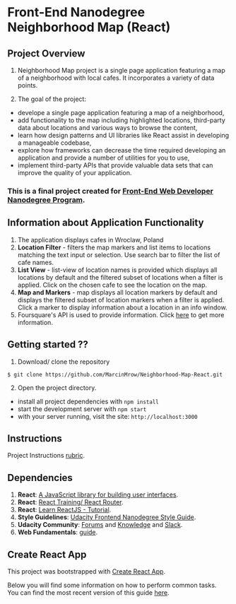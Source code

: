 # Front-End Nanodegree Neighborhood Map (React)

## Project Overview

1. Neighborhood Map project is a single page application featuring a map of a neighborhood with local cafes. It incorporates a variety of data points.

2. The goal of the project:
* develope a single page application featuring a map of a neighborhood,
* add functionality to the map including highlighted locations, third-party data about locations and various ways to browse the content,
* learn how design patterns and UI libraries like React assist in developing a manageable codebase,
* explore how frameworks can decrease the time required developing an application and provide a number of utilities for you to use,
* implement third-party APIs that provide valuable data sets that can improve the quality of your application.

### This is a final project created for [**Front-End Web Developer Nanodegree Program**](https://eu.udacity.com/).

## Information about Application Functionality

1. The application displays cafes in Wroclaw, Poland
2. **Location Filter** - filters the map markers and list items to locations matching the text input or selection. Use search bar to filter the list of cafe names.
3. **List View** - list-view of location names is provided which displays all locations by default and the filtered subset of locations when a filter is applied. Click on the chosen cafe to see the location on the map.
4. **Map and Markers** - map displays all location markers by default and displays the filtered subset of location markers when a filter is applied. Click a marker to display information about a location in an info window.
5. Foursquare's API is used to provide information. Click [here](https://developer.foursquare.com/) to get more information.

## Getting started ??

1. Download/ clone the repository 
```
$ git clone https://github.com/MarcinMrow/Neighborhood-Map-React.git
```
2. Open the project directory.

* install all project dependencies with `npm install`
* start the development server with `npm start`
* with your server running, visit the site: `http://localhost:3000`

## Instructions

Project Instructions [rubric](https://review.udacity.com/#!/rubrics/1351/view).

## Dependencies 

1. **React**: [A JavaScript library for building user interfaces](https://reactjs.org/).
2. **React**: [React Training/ React Router](https://reacttraining.com/react-router/).
3. **React**: [Learn ReactJS - Tutorial](https://www.tutorialspoint.com/reactjs/index.htm).
4. **Style Guidelines**: [Udacity Frontend Nanodegree Style Guide](http://udacity.github.io/frontend-nanodegree-styleguide/index.html).
5. **Udacity Community**: [Forums](https://discussions.udacity.com/) and [Knowledge](https://knowledge.udacity.com/) and [Slack](https://slack.com/).
6. **Web Fundamentals**: [guide](https://developers.google.com/web/fundamentals/).


## Create React App 

This project was bootstrapped with [Create React App](https://github.com/facebookincubator/create-react-app).

Below you will find some information on how to perform common tasks.<br>
You can find the most recent version of this guide [here](https://github.com/facebookincubator/create-react-app/blob/master/packages/react-scripts/template/README.md).